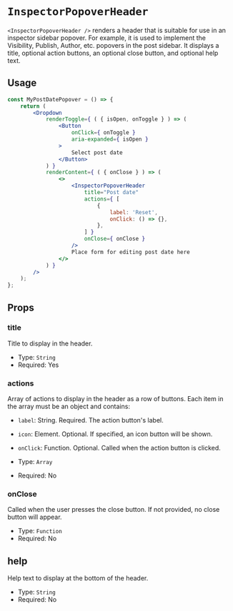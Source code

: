 # `InspectorPopoverHeader`

`<InspectorPopoverHeader />` renders a header that is suitable for use in an
inspector sidebar popover. For example, it is used to implement the Visibility,
Publish, Author, etc. popovers in the post sidebar. It displays a title,
optional action buttons, an optional close button, and optional help text.

## Usage

```jsx
const MyPostDatePopover = () => {
	return (
		<Dropdown
			renderToggle={ ( { isOpen, onToggle } ) => (
				<Button
					onClick={ onToggle }
					aria-expanded={ isOpen }
				>
					Select post date
				</Button>
			) }
			renderContent={ ( { onClose } ) => (
				<>
					<InspectorPopoverHeader
						title="Post date"
						actions={ [
							{
								label: 'Reset',
								onClick: () => {},
							},
						] }
						onClose={ onClose }
					/>
					Place form for editing post date here
				</>
			) }
		/>
	);
};
```

## Props

### title

Title to display in the header.

- Type: `String`
- Required: Yes

### actions

Array of actions to display in the header as a row of buttons. Each item in the
array must be an object and contains:

- `label`: String. Required. The action button's label.
- `icon`: Element. Optional. If specified, an icon button will be shown.
- `onClick`: Function. Optional. Called when the action button is clicked.

- Type: `Array`
- Required: No

### onClose

Called when the user presses the close button. If not provided, no close button
will appear.

- Type: `Function`
- Required: No

## help

Help text to display at the bottom of the header.

- Type: `String`
- Required: No
